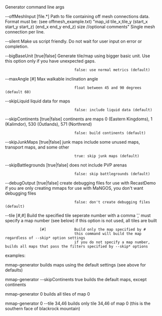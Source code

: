 Generator command line args

--offMeshInput      [file.*]        Path to file containing off mesh connections data.
                                    Format must be: (see offmesh_example.txt)
                                    "map_id tile_x,tile_y (start_x start_y start_z) (end_x end_y end_z) size  //optional comments"
                                    Single mesh connection per line.

--silent                            Make us script friendly. Do not wait for user input
                                    on error or completion.

--bigBaseUnit       [true|false]    Generate tile/map using bigger basic unit.
                                    Use this option only if you have unexpected gaps.

                                    false: use normal metrics (default)

--maxAngle          [#]             Max walkable inclination angle

                                    float between 45 and 90 degrees (default 60)

--skipLiquid                        liquid data for maps

                                    false: include liquid data (default)

--skipContinents    [true|false]    continents are maps 0 (Eastern Kingdoms),
                                    1 (Kalimdor), 530 (Outlands), 571 (Northrend)

                                    false: build continents (default)

--skipJunkMaps      [true|false]    junk maps include some unused
                                    maps, transport maps, and some other

                                    true: skip junk maps (default)

--skipBattlegrounds [true|false]    does not include PVP arenas

                                    false: skip battlegrounds (default)

--debugOutput       [true|false]    create debugging files for use with RecastDemo
                                    if you are only creating mmaps for use with MaNGOS,
                                    you don't want debugging files

                                    false: don't create debugging files (default)

--tile              [#,#]           Build the specified tile
                                    seperate number with a comma ','
                                    must specify a map number (see below)
                                    if this option is not used, all tiles are built

                    [#]             Build only the map specified by #
                                    this command will build the map regardless of --skip* option settings
                                    if you do not specify a map number, builds all maps that pass the filters specified by --skip* options


examples:

mmap-generator
builds maps using the default settings (see above for defaults)

mmap-generator --skipContinents true
builds the default maps, except continents

mmap-generator 0
builds all tiles of map 0

mmap-generator 0 --tile 34,46
builds only tile 34,46 of map 0 (this is the southern face of blackrock mountain)
